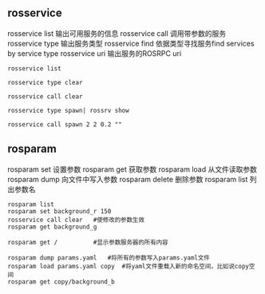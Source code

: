 ## rosservice

rosservice list         输出可用服务的信息
rosservice call         调用带参数的服务
rosservice type         输出服务类型
rosservice find         依据类型寻找服务find services by service type
rosservice uri          输出服务的ROSRPC uri


```
rosservice list

rosservice type clear

rosservice call clear

rosservice type spawn| rossrv show

rosservice call spawn 2 2 0.2 ""

```

## rosparam
rosparam set            设置参数
rosparam get            获取参数
rosparam load           从文件读取参数
rosparam dump           向文件中写入参数
rosparam delete         删除参数
rosparam list           列出参数名

```
rosparam list
rosparam set background_r 150
rosservice call clear   #使修改的参数生效
rosparam get background_g 

rosparam get /          #显示参数服务器的所有内容

rosparam dump params.yaml   #将所有的参数写入params.yaml文件
rosparam load params.yaml copy  #将yaml文件重载入新的命名空间，比如说copy空间
rosparam get copy/background_b
```
